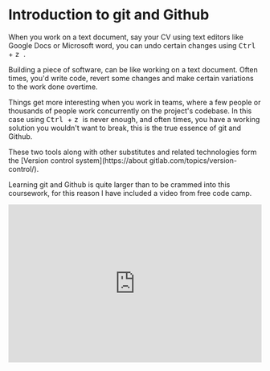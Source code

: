 # Introduction to git and Github

When you work on a text document, say your CV using text editors like Google Docs or Microsoft word, you can undo certain changes using <kbd> Ctrl </kbd> + <kbd> z </kbd>.

Building a piece of software, can be like working on a text document. Often times, you'd write code, revert some changes and make certain variations to the work done overtime.

Things get more interesting when you work in teams, where a few people or thousands of people work concurrently on the project's codebase. In this case using <kbd> Ctrl </kbd> + <kbd> z </kbd> is never enough, and often times, you have a working solution you wouldn't want to break, this is the true essence of git and Github.

These two tools along with other substitutes and related technologies form the [Version control system](https://about gitlab.com/topics/version-control/).

Learning git and Github is quite larger than to be crammed into this coursework, for this reason I have included a video from free code camp.

<iframe width="100%" height="315" src="https://www.youtube.com/embed/RGOj5yH7evk?si=AISLcAswr_f4VjC9" title="YouTube video player" frameborder="0" allow="accelerometer; autoplay; clipboard-write; encrypted-media; gyroscope; picture-in-picture; web-share" referrerpolicy="strict-origin-when-cross-origin" allowfullscreen></iframe>
